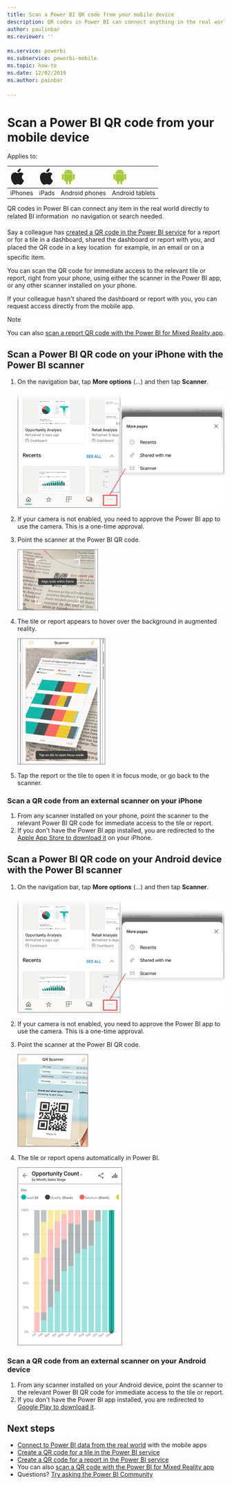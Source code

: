 ```yaml
---
title: Scan a Power BI QR code from your mobile device
description: QR codes in Power BI can connect anything in the real world directly to related BI information in the Power BI mobile app for iPhones and Android devices.
author: paulinbar
ms.reviewer: ''

ms.service: powerbi
ms.subservice: powerbi-mobile
ms.topic: how-to
ms.date: 12/02/2019
ms.author: painbar

---
```

# Scan a Power BI QR code from your mobile device
Applies to:

| ![iPhone](./media/mobile-apps-qr-code/ios-logo-40-px.png) | ![iPads](./media/mobile-apps-qr-code/ios-logo-40-px.png) | ![Android phone](././media/mobile-apps-qr-code/android-logo-40-px.png) | ![Android tablet](././media/mobile-apps-qr-code/android-logo-40-px.png) |
|:--- |:--- |:--- |:--- |
|iPhones |iPads |Android phones |Android tablets |

QR codes in Power BI can connect any item in the real world directly to related BI information &#151; no navigation or search needed.

Say a colleague has [created a QR code in the Power BI service](../../create-reports/service-create-qr-code-for-tile.md) for a report or for a tile in a dashboard, shared the dashboard or report with you, and placed the QR code in a key location &#151; for example, in an email or on a specific item. 

You can scan the QR code for immediate access to the relevant tile or report, right from your phone, using either the scanner in the Power BI app, or any other scanner installed on your phone. 

If your colleague hasn't shared the dashboard or report with you, you can request access directly from the mobile app. 

> [!NOTE]
> You can also [scan a report QR code with the Power BI for Mixed Reality app](mobile-mixed-reality-app.md#scan-a-report-qr-code-in-holographic-view).

## Scan a Power BI QR code on your iPhone with the Power BI scanner

1. On the navigation bar, tap **More options** (...) and then tap **Scanner**.

    ![Screenshot of the More options on the navigation pane, showing the scanner selection.](media/mobile-apps-qr-code/power-bi-scanner.png)

2. If your camera is not enabled, you need to approve the Power BI app to use the camera. This is a one-time approval. 
 
3. Point the scanner at the Power BI QR code. 
   
    ![Screenshot of a news print, showing the scanner pointing to a Power B I Q R code.](media/mobile-apps-qr-code/power-bi-align-qr-code.png)
4. The tile or report appears to hover over the background in augmented reality.
   
    ![Screenshot of a report, showing it hovering over the news print.](media/mobile-apps-qr-code/power-bi-ios-qr-ar-scanner.png)

5. Tap the report or the tile to open it in focus mode, or go back to the scanner.

### Scan a QR code from an external scanner on your iPhone
1. From any scanner installed on your phone, point the scanner to the relevant Power BI QR code for immediate access to the tile or report. 
2. If you don't have the Power BI app installed, you are redirected to the [Apple App Store to download it](https://go.microsoft.com/fwlink/?LinkId=522062) on your iPhone.

## Scan a Power BI QR code on your Android device with the Power BI scanner

1. On the navigation bar, tap **More options** (...) and then tap **Scanner**.

    ![Screenshot of the More options on the navigation pane, showing the scanner selection.](media/mobile-apps-qr-code/power-bi-scanner.png)

2. If your camera is not enabled, you need to approve the Power BI app to use the camera. This is a one-time approval. 

3. Point the scanner at the Power BI QR code. 
   
    ![Screenshot of the Q R Scanner, showing the scanner pointing to a Power B I Q R code.](media/mobile-apps-qr-code/pbi_iph_qrscan.png)
4. The tile or report opens automatically in Power BI.
   
    ![Screenshot of the Opportunity Count report, showing a column chart by month and sales stage.](media/mobile-apps-qr-code/power-bi-android-tile.png)

### Scan a QR code from an external scanner on your Android device
1. From any scanner installed on your Android device, point the scanner to the relevant Power BI QR code for immediate access to the tile or report. 
2. If you don't have the Power BI app installed, you are redirected to [Google Play to download it](https://go.microsoft.com/fwlink/?LinkID=544867). 

## Next steps
* [Connect to Power BI data from the real world](mobile-apps-data-in-real-world-context.md) with the mobile apps
* [Create a QR code for a tile in the Power BI service](../../create-reports/service-create-qr-code-for-tile.md)
* [Create a QR code for a report in the Power BI service](../../create-reports/service-create-qr-code-for-report.md)
* You can also [scan a QR code with the Power BI for Mixed Reality app](mobile-mixed-reality-app.md)
* Questions? [Try asking the Power BI Community](https://community.powerbi.com/)
